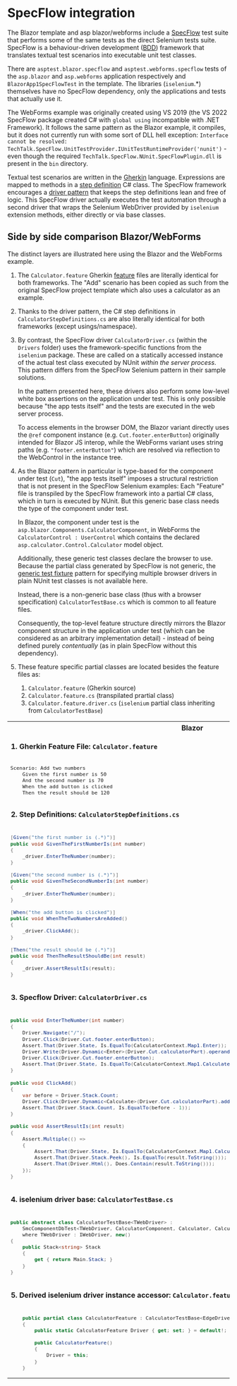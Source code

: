 # SpecFlow integration

The Blazor template and asp blazor/webforms include a
[SpecFlow](https://specflow.org) test suite that performs some of the same tests
as the direct Selenium tests suite. SpecFlow is a  behaviour-driven development
([BDD](https://en.wikipedia.org/wiki/Behavior-driven_development)) framework
that translates textual test scenarios into executable unit test classes.

There are `asptest.blazor.specflow` and `asptest.webforms.specflow` tests of the
`asp.blazor` and `asp.webforms` application respectively and
`BlazorApp1SpecFlowTest` in the template. The libraries (`iselenium`.\*)
themselves have no SpecFlow dependency, only the applications and tests  that
actually use it.

The WebForms example was originally created using VS 2019 (the VS 2022 SpecFlow
package created C# with `global using` incompatible with .NET Framework). It
follows the same pattern as the Blazor example, it compiles, but it does not
currently run with some sort of DLL hell exception: `Interface cannot be
resolved: TechTalk.SpecFlow.UnitTestProvider.IUnitTestRuntimeProvider('nunit')`
\- even though the required `TechTalk.SpecFlow.NUnit.SpecFlowPlugin.dll` is
present in the `bin` directory.


Textual test scenarios are written in the
[Gherkin](https://specflow.org/learn/gherkin/) language. Expressions are mapped
to methods in a [step
definition](https://docs.specflow.org/projects/specflow/en/latest/Bindings/Step-Definitions.html)
C# class. The SpecFlow framework encourages a [driver
pattern](https://docs.specflow.org/projects/specflow/en/latest/Guides/DriverPattern.html)
that keeps the step definitions lean and free of logic. This SpecFlow driver
actually executes the test automation through a second driver that wraps the
Selenium WebDriver provided by `iselenium` extension methods, either directly or
via base classes.


## Side by side comparison Blazor/WebForms

The distinct layers are illustrated here using the Blazor and the WebForms example.

1. The `Calculator.feature` Gherkin
   [feature](https://docs.specflow.org/projects/specflow/en/latest/Gherkin/Feature-Language.html)
   files are literally identical for both frameworks. The "Add" scenario has
   been copied as such from the original SpecFlow project template which also
   uses a calculator as an example.

2. Thanks to the driver pattern, the C# step definitions in
   `CalculatorStepDefinitions.cs` are also literally identical for both
   frameworks (except usings/namespace).

3. By contrast, the SpecFlow driver `CalculatorDriver.cs` (within the
   `Drivers` folder) uses the framework-specific functions from the `iselenium`
   package. These are called on a statically accessed instance of the actual
   test class executed by NUnit *within the server process*. This pattern differs
   from the SpecFlow Selenium pattern in their sample solutions.

   In the pattern presented here, these drivers also perform some low-level white
   box assertions on the application under test. This is only possible because
   "the app tests itself" and the tests are executed in the web server process.

   To access elements in the browser DOM, the Blazor variant directly uses the
   `@ref` component instance (e.g. `Cut.footer.enterButton`) originally
   intended for Blazor JS interop, while the WebForms variant uses string paths
   (e.g. `"footer.enterButton"`) which are resolved via reflection to the
   WebControl in the instance tree.


4. As the Blazor pattern in particular is type-based for the component under
   test (`Cut`), "the app tests itself" imposes a structural restriction that is
   not present in the SpecFlow Selenium examples: Each "Feature" file is
   transpiled by the SpecFlow framework into a partial C# class, which in turn
   is executed by NUnit. But this generic base class needs the type of the
   component under test.

   In Blazor, the component under test is the
   `asp.blazor.Components.CalculatorComponent`, in WebForms the
   `CalculatorControl : UserControl` which contains the declared
   `asp.calculator.Control.Calculator` model object.

   Additionally, these generic test classes declare the browser to use. Because
   the partial class generated by SpecFlow is not generic, the [generic test
   fixture](https://docs.nunit.org/articles/nunit/writing-tests/attributes/testfixture.html#generic-test-fixtures)
   pattern for specifying multiple browser drivers in plain NUnit test classes
   is not available here.

   Instead, there is a non-generic base class (thus with a browser specification)
   `CalculatorTestBase.cs` which is common to all feature files.

   Consequently, the top-level feature structure directly mirrors the Blazor
   component structure in the application under test (which can be considered as
   an arbitrary implementation detail) - instead of being defined purely
   *contentually* (as in plain SpecFlow without this dependency).

5. These feature specific partial classes are located besides the feature files
   as:
   1. `Calculator.feature` (Gherkin source)
   2. `Calculator.feature.cs` (transpilated prartial class)
   3. `Calculator.feature.driver.cs` (`iselenium` partial class inheriting from
      `CalculatorTestBase`)


<table>

<tr><th>Blazor</th><th>WebForms</th></tr>

<tr><td colspan="2">

**1. Gherkin Feature File: `Calculator.feature`**

</td></tr>

<tr style="font-size: smaller;"><td>

```gherkin
Scenario: Add two numbers
	Given the first number is 50
	And the second number is 70
	When the add button is clicked
	Then the result should be 120
```
</td><td>

```gherkin
Scenario: Add two numbers
	Given the first number is 50
	And the second number is 70
	When the add button is clicked
	Then the result should be 120
```

</td></tr>

<tr><td colspan="2">

**2. Step Definitions: `CalculatorStepDefinitions.cs`**

</td></tr>

<tr style="font-size: smaller;"><td>

```csharp
[Given("the first number is (.*)")]
public void GivenTheFirstNumberIs(int number)
{
    _driver.EnterTheNumber(number);
}

[Given("the second number is (.*)")]
public void GivenTheSecondNumberIs(int number)
{
    _driver.EnterTheNumber(number);
}

[When("the add button is clicked")]
public void WhenTheTwoNumbersAreAdded()
{
    _driver.ClickAdd();
}

[Then("the result should be (.*)")]
public void ThenTheResultShouldBe(int result)
{
    _driver.AssertResultIs(result);
}
```

</td><td>

```csharp
[Given("the first number is (.*)")]
public void GivenTheFirstNumberIs(int number)
{
    _driver.EnterTheNumber(number);
}

[Given("the second number is (.*)")]
public void GivenTheSecondNumberIs(int number)
{
    _driver.EnterTheNumber(number);
}

[When("the add button is clicked")]
public void WhenTheTwoNumbersAreAdded()
{
    _driver.ClickAdd();
}

[Then("the result should be (.*)")]
public void ThenTheResultShouldBe(int result)
{
    _driver.AssertResultIs(result);
}
```

</td></tr>

<tr><td colspan="2">

**3. Specflow Driver: `CalculatorDriver.cs`**

</td></tr>

<tr style="font-size: smaller;"><td>

```csharp
public void EnterTheNumber(int number)
{
    Driver.Navigate("/");
    Driver.Click(Driver.Cut.footer.enterButton);
    Assert.That(Driver.State, Is.EqualTo(CalculatorContext.Map1.Enter));
    Driver.Write(Driver.Dynamic<Enter>(Driver.Cut.calculatorPart).operand, number.ToString());
    Driver.Click(Driver.Cut.footer.enterButton);
    Assert.That(Driver.State, Is.EqualTo(CalculatorContext.Map1.Calculate));
}

public void ClickAdd()
{
    var before = Driver.Stack.Count;
    Driver.Click(Driver.Dynamic<Calculate>(Driver.Cut.calculatorPart).addButton);
    Assert.That(Driver.Stack.Count, Is.EqualTo(before - 1));
}

public void AssertResultIs(int result)
{
    Assert.Multiple(() =>
    {
        Assert.That(Driver.State, Is.EqualTo(CalculatorContext.Map1.Calculate));
        Assert.That(Driver.Stack.Peek(), Is.EqualTo(result.ToString()));
        Assert.That(Driver.Html(), Does.Contain(result.ToString()));
    });
}
```

</td><td>

```csharp
public void EnterTheNumber(int number)
{
    Driver.Navigate("/default.aspx");
    Driver.Click("footer.enterButton");
    Assert.That(Driver.State, Is.EqualTo(CalculatorContext.Map1.Enter));
    Driver.Write("enter.operandTextBox", number.ToString());
    Driver.Click("footer.enterButton");
    Assert.That(Driver.State, Is.EqualTo(CalculatorContext.Map1.Calculate));
}

public void ClickAdd()
{
    var before = Driver.Stack.Count;
    Driver.Click("calculate.addButton");
    Assert.That(Driver.Stack.Count, Is.EqualTo(before - 1));
}

public void AssertResultIs(int result)
{
    Assert.Multiple(() =>
    {
        Assert.That(Driver.State, Is.EqualTo(CalculatorContext.Map1.Calculate));
        Assert.That(Driver.Stack.Peek(), Is.EqualTo(result.ToString()));
        Assert.That(Driver.Html(), Does.Contain(result.ToString()));
    });
}
```

</td></tr>

<tr><td colspan="2">

**4. iselenium driver base: `CalculatorTestBase.cs`**

</td></tr>

<tr style="font-size: smaller;"><td>

```csharp
public abstract class CalculatorTestBase<TWebDriver> :
    SmcComponentDbTest<TWebDriver, CalculatorComponent, Calculator, CalculatorContext, CalculatorContext.CalculatorState>
    where TWebDriver : IWebDriver, new()
{
    public Stack<string> Stack
    {
        get { return Main.Stack; }
    }
}
```

</td><td>

```csharp
public abstract class CalculatorTestBase : SmcDbTest<EdgeDriver, Calculator, CalculatorContext, CalculatorContext.CalculatorState>
{
    public Stack<string> Stack
    {
        get { return this.MainControl.Main.Stack; }
    }
}
```

</td></tr>

<tr><td colspan="2">

**5. Derived iselenium driver instance accessor: `Calculator.feature.driver.cs`**

</td></tr>

<tr style="font-size: smaller;"><td>

```csharp
    public partial class CalculatorFeature : CalculatorTestBase<EdgeDriver>
    {
        public static CalculatorFeature Driver { get; set; } = default!;

        public CalculatorFeature()
        {
            Driver = this;
        }
    }
```

</td><td>

```csharp
public partial class CalculatorFeature : CalculatorTestBase<EdgeDriver>
{
    public static CalculatorFeature Driver { get; set; }

    public CalculatorFeature()
    {
        Driver = this;
    }
}
```

</td></tr>

</table>

